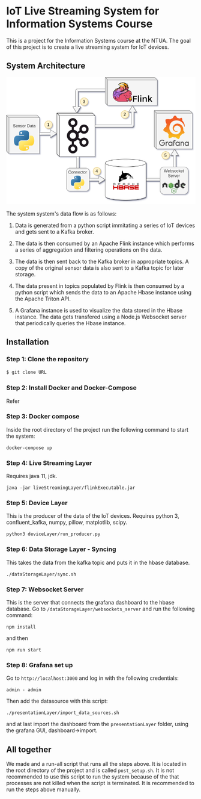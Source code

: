 # IoT Live Streaming System for Information Systems Course

This is a project for the Information Systems course at the NTUA. The goal of this project is to create a live streaming system for IoT devices.

## System Architecture

![](assignment/architecture_diagram.png)

The system system's data flow is as follows:

1. Data is generated from a python script immitating a series of IoT devices and gets sent to a Kafka broker.

2. The data is then consumed by an Apache Flink instance which performs a series of aggregation and filtering operations on the data.

3. The data is then sent back to the Kafka broker in appropriate topics. A copy of the original sensor data is also sent to a Kafka topic for later storage.

4. The data present in topics populated by Flink is then consumed by a python script which sends the data to an Apache Hbase instance using the Apache Triton API.

5. A Grafana instance is used to visualize the data stored in the Hbase instance. The data gets transfered using a Node.js Websocket server that periodically queries the Hbase instance.

## Installation

### Step 1: Clone the repository

```bash
$ git clone URL
```

### Step 2: Install Docker and Docker-Compose

Refer

### Step 3: Docker compose

Inside the root directory of the project run the following command to start the system:

```
docker-compose up
```

### Step 4: Live Streaming Layer

Requires java 11, jdk.

```
java -jar liveStreamingLayer/flinkExecutable.jar
```

### Step 5: Device Layer

This is the producer of the data of the IoT devices.
Requires python 3, confluent_kafka, numpy, pillow, matplotlib, scipy.

```
python3 deviceLayer/run_producer.py
```

### Step 6: Data Storage Layer - Syncing

This takes the data from the kafka topic and puts it in the hbase database.

```
./dataStorageLayer/sync.sh
```

### Step 7: Websocket Server

This is the server that connects the grafana dashboard to the hbase database. Go to `/dataStorageLayer/websockets_server` and run the following command:

```
npm install
```

and then

```
npm run start
```

### Step 8: Grafana set up

Go to `http://localhost:3000` and log in with the following credentials:

```
admin - admin
```

Then add the datasource with this script:

```
./presentationLayer/import_data_sources.sh
```

and at last import the dashboard from the `presentationLayer` folder, using the grafana GUI, dashboard->import.

## All together

We made and a run-all script that runs all the steps above. It is located in the root directory of the project and is called `post_setup.sh`. It is not recommended to use this script to run the system because of the that processes are not killed when the script is terminated. It is recommended to run the steps above manually.

